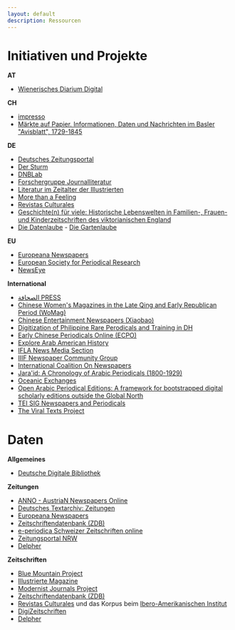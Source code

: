 ```yaml
---
layout: default
description: Ressourcen
---
```


# Initiativen und Projekte

**AT**
* [Wienerisches Diarium Digital](https://digitarium.acdh.oeaw.ac.at/)

**CH**
* [impresso](http://impresso-project.ch/)  
* [Märkte auf Papier. Informationen, Daten und Nachrichten im Basler "Avisblatt", 1729-1845](https://forschdb2.unibas.ch/inf2/rm_projects/object_view.php?r=4486067)  

**DE**
* [Deutsches Zeitungsportal](https://www.deutsche-digitale-bibliothek.de/newspaper)
* [Der Sturm](https://www.adwmainz.de/projekte/der-sturm-digitale-quellenedition-zur-geschichte-der-internationalen-avantgarde/informationen.html)
* [DNBLab](https://www.dnb.de/DE/Professionell/Services/WissenschaftundForschung/DNBLab/dnblab_node.html)
* [Forschergruppe Journalliteratur](https://journalliteratur.blogs.ruhr-uni-bochum.de/)
* [Literatur im Zeitalter der Illustrierten](http://gepris.dfg.de/gepris/projekt/282457319)
* [More than a Feeling](http://media-sentiment.uni-leipzig.de/)
* [Revistas Culturales](http://www.revistas-culturales.de/)  
* [Geschichte(n) für viele: Historische Lebenswelten in Familien-, Frauen- und Kinderzeitschriften des viktorianischen England](http://portal.uni-freiburg.de/historische-lebenswelten/projekte/BK_DL)
* [Die Datenlaube](https://diedatenlaube.github.io/) - [Die Gartenlaube](https://de.wikisource.org/wiki/Die_Gartenlaube)

**EU**
* [Europeana Newspapers](http://europeana-newspapers.eu/)
* [European Society for Periodical Research](http://www.espr-it.eu/)
* [NewsEye](http://newseye.eu/)

**International**
* [الصحافة PRESS](https://www.turath2020.org/press)
* [Chinese Women's Magazines in the Late Qing and Early Republican Period (WoMag)](https://uni-heidelberg.de/womag) 
* [Chinese Entertainment Newspapers (Xiaobao)](http://xiaobao.uni-hd.de/)
* [Digitization of Philippine Rare Perodicals and Training in DH](https://www.uantwerpen.be/en/research-groups/digitalhumanities/about/projects/vlir-uos/)
* [Early Chinese Periodicals Online (ECPO)](https://uni-heidelberg.de/ecpo)
* [Explore Arab American History](https://www.arabicarchives.org/)
* [IFLA News Media Section](https://www.ifla.org/news-media)
* [IIIF Newspaper Community Group](https://iiif.io/community/groups/newspapers/)
* [International Coalition On Newspapers](http://icon.crl.edu/)
* [Jara'id: A Chronology of Arabic Periodicals (1800-1929)](https://projectjaraid.github.io/)
* [Oceanic Exchanges](http://oceanicexchanges.org/)
* [Open Arabic Periodical Editions: A framework for bootstrapped digital scholarly editions outside the Global North](https://openarabicpe.github.io/)
* [TEI SIG Newspapers and Periodicals](http://www.tei-c.org/Activities/SIG/)  
* [The Viral Texts Project](https://viraltexts.org/)

# Daten

**Allgemeines**

* [Deutsche Digitale Bibliothek](https://www.deutsche-digitale-bibliothek.de/)

**Zeitungen**

* [ANNO - AustriaN Newspapers Online](http://anno.onb.ac.at/)
* [Deutsches Textarchiv: Zeitungen](http://www.deutschestextarchiv.de/list/browse?genre=Zeitung)
* [Europeana Newspapers](http://europeana-newspapers.eu/)
* [Zeitschriftendatenbank (ZDB)](http://zdb-katalog.de/) 
* [e-periodica Schweizer Zeitschriften online](https://www.e-periodica.ch/)
* [Zeitungsportal NRW](https://zeitpunkt.nrw)
* [Delpher](https://www.delpher.nl/nl/kranten)

**Zeitschriften**

* [Blue Mountain Project](http://bluemountain.princeton.edu/index.html)
* [Illustrierte Magazine](http://magazine.illustrierte-presse.de/)
* [Modernist Journals Project](http://www.modjourn.org/)
* [Zeitschriftendatenbank (ZDB)](http://zdb-katalog.de/)
* [Revistas Culturales](https://www.revistas-culturales.de/) und das Korpus beim [Ibero-Amerikanischen Institut](https://digital.iai.spk-berlin.de/viewer/index/)
* [DigiZeitschriften](https://www.digizeitschriften.de/de/startseite/)
* [Delpher](https://www.delpher.nl/nl/tijdschriften)
